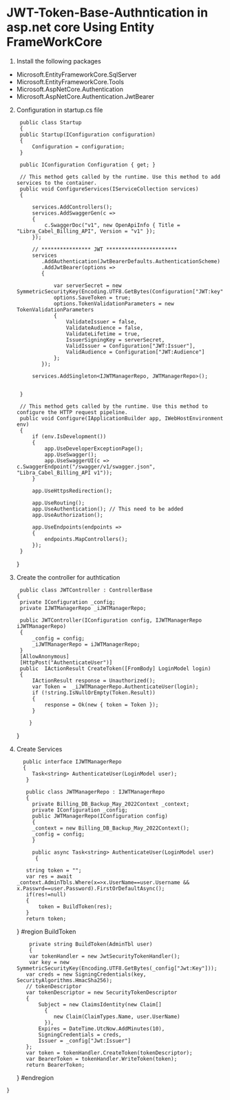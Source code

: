 # JWT-Token-Base-Authntication in asp.net core Using Entity FrameWorkCore

1. Install the following packages
 
 
  * Microsoft.EntityFrameworkCore.SqlServer
  * Microsoft.EntityFrameworkCore.Tools
  * Microsoft.AspNetCore.Authentication  
  * Microsoft.AspNetCore.Authentication.JwtBearer
   
   
2. Configuration in startup.cs file
 
    
        public class Startup
        {
        public Startup(IConfiguration configuration)
        {
            Configuration = configuration;
        }

        public IConfiguration Configuration { get; }

        // This method gets called by the runtime. Use this method to add services to the container.
        public void ConfigureServices(IServiceCollection services)
        {

            services.AddControllers();
            services.AddSwaggerGen(c =>
            {
                c.SwaggerDoc("v1", new OpenApiInfo { Title = "Libra_Cabel_Billing_API", Version = "v1" });
            });

            // **************** JWT ***********************
            services
               .AddAuthentication(JwtBearerDefaults.AuthenticationScheme)
               .AddJwtBearer(options =>
               {

                   var serverSecret = new SymmetricSecurityKey(Encoding.UTF8.GetBytes(Configuration["JWT:key"]));
                   options.SaveToken = true;
                   options.TokenValidationParameters = new TokenValidationParameters
                   {
                       ValidateIssuer = false,
                       ValidateAudience = false,
                       ValidateLifetime = true,
                       IssuerSigningKey = serverSecret,
                       ValidIssuer = Configuration["JWT:Issuer"],
                       ValidAudience = Configuration["JWT:Audience"]
                   };
               });

            services.AddSingleton<IJWTManagerRepo, JWTManagerRepo>();


        }

        // This method gets called by the runtime. Use this method to configure the HTTP request pipeline.
        public void Configure(IApplicationBuilder app, IWebHostEnvironment env)
        {
            if (env.IsDevelopment())
            {
                app.UseDeveloperExceptionPage();
                app.UseSwagger();
                app.UseSwaggerUI(c => c.SwaggerEndpoint("/swagger/v1/swagger.json", "Libra_Cabel_Billing_API v1"));
            }

            app.UseHttpsRedirection();

            app.UseRouting();
            app.UseAuthentication(); // This need to be added	
            app.UseAuthorization();

            app.UseEndpoints(endpoints =>
            {
                endpoints.MapControllers();
            });
        }
    }

    
    

3. Create the controller for authtication
 
        public class JWTController : ControllerBase
       {
        private IConfiguration _config;
        private IJWTManagerRepo _iJWTManagerRepo;

        public JWTController(IConfiguration config, IJWTManagerRepo iJWTManagerRepo)
        {
            _config = config;
            _iJWTManagerRepo = iJWTManagerRepo;
        }
        [AllowAnonymous]
        [HttpPost("AuthenticateUser")]
        public  IActionResult CreateToken([FromBody] LoginModel login)
        {
            IActionResult response = Unauthorized();
            var Token =  _iJWTManagerRepo.AuthenticateUser(login);
            if (!string.IsNullOrEmpty(Token.Result))
            {    
                response = Ok(new { token = Token });
            }

           } 
     }
     
  4. Create Services
    
    
           public interface IJWTManagerRepo
           {
              Task<string> AuthenticateUser(LoginModel user);
            }
  
            public class JWTManagerRepo : IJWTManagerRepo
            {
              private Billing_DB_Backup_May_2022Context _context;
              private IConfiguration _config;
              public JWTManagerRepo(IConfiguration config)
              {
              _context = new Billing_DB_Backup_May_2022Context();
              _config = config;
              }

              public async Task<string> AuthenticateUser(LoginModel user)
               {
            
            string token = "";
            var res = await _context.AdminTbls.Where(x=>x.UserName==user.Username && x.Passwrd==user.Password).FirstOrDefaultAsync();
            if(res!=null)
            {
                token = BuildToken(res);
            }              
            return token;
        }
        #region BuildToken
       
       
             private string BuildToken(AdminTbl user)
             {
             var tokenHandler = new JwtSecurityTokenHandler();
             var key = new SymmetricSecurityKey(Encoding.UTF8.GetBytes(_config["Jwt:Key"]));
            var creds = new SigningCredentials(key, SecurityAlgorithms.HmacSha256);
            // tokenDescriptor
            var tokenDescriptor = new SecurityTokenDescriptor
            {
                Subject = new ClaimsIdentity(new Claim[]
                  {
                     new Claim(ClaimTypes.Name, user.UserName)
                  }),
                Expires = DateTime.UtcNow.AddMinutes(10),
                SigningCredentials = creds,
                Issuer = _config["Jwt:Issuer"]
            };
            var token = tokenHandler.CreateToken(tokenDescriptor);
            var BearerToken = tokenHandler.WriteToken(token);
            return BearerToken;
        }
        #endregion


    }




 
